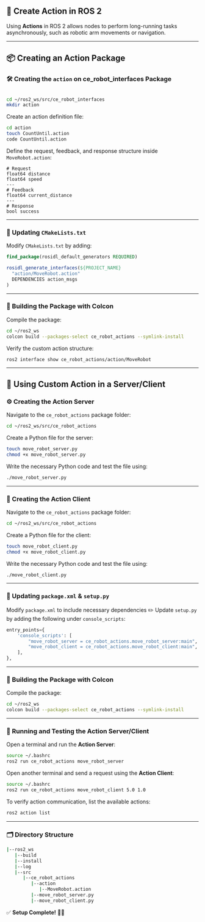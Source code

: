 ## 🚀 Create Action in ROS 2

Using **Actions** in ROS 2 allows nodes to perform long-running tasks asynchronously, such as robotic arm movements or navigation.

---

## 📦 Creating an Action Package

### 🛠️ Creating the `action` on ce_robot_interfaces Package

```bash

cd ~/ros2_ws/src/ce_robot_interfaces
mkdir action
```

Create an action definition file:
```bash
cd action
touch CountUntil.action
code CountUntil.action
```

Define the request, feedback, and response structure inside `MoveRobot.action`:
```plaintext
# Request
float64 distance
float64 speed
---
# Feedback
float64 current_distance
---
# Response
bool success
```

---

### 📌 Updating `CMakeLists.txt`
Modify `CMakeLists.txt` by adding:
```cmake
find_package(rosidl_default_generators REQUIRED)

rosidl_generate_interfaces(${PROJECT_NAME}
  "action/MoveRobot.action"
  DEPENDENCIES action_msgs
)
```

---

### 🔨 Building the Package with Colcon
Compile the package:
```bash
cd ~/ros2_ws
colcon build --packages-select ce_robot_actions --symlink-install
```

Verify the custom action structure:
```bash
ros2 interface show ce_robot_actions/action/MoveRobot
```

---

## 🚀 Using Custom Action in a Server/Client

### ⚙️ Creating the Action Server
Navigate to the `ce_robot_actions` package folder:
```bash
cd ~/ros2_ws/src/ce_robot_actions
```

Create a Python file for the server:
```bash
touch move_robot_server.py
chmod +x move_robot_server.py
```

Write the necessary Python code and test the file using:
```bash
./move_robot_server.py
```

---

### 🔄 Creating the Action Client
Navigate to the `ce_robot_actions` package folder:
```bash
cd ~/ros2_ws/src/ce_robot_actions
```

Create a Python file for the client:
```bash
touch move_robot_client.py
chmod +x move_robot_client.py
```

Write the necessary Python code and test the file using:
```bash
./move_robot_client.py
```

---

### 📌 Updating `package.xml` & `setup.py`
Modify `package.xml` to include necessary dependencies ✏️
Update `setup.py` by adding the following under `console_scripts`:
```python
entry_points={
    'console_scripts': [
        "move_robot_server = ce_robot_actions.move_robot_server:main",
        "move_robot_client = ce_robot_actions.move_robot_client:main",
    ],
},
```

---

### 🔨 Building the Package with Colcon
Compile the package:
```bash
cd ~/ros2_ws
colcon build --packages-select ce_robot_actions --symlink-install
```

---

### 🚀 Running and Testing the Action Server/Client

Open a terminal and run the **Action Server**:
```bash
source ~/.bashrc
ros2 run ce_robot_actions move_robot_server
```

Open another terminal and send a request using the **Action Client**:
```bash
source ~/.bashrc
ros2 run ce_robot_actions move_robot_client 5.0 1.0
```

To verify action communication, list the available actions:
```bash
ros2 action list
```

---

### 🗂️ Directory Structure

```bash
|--ros2_ws
   |--build
   |--install
   |--log
   |--src
      |--ce_robot_actions
         |--action
            |--MoveRobot.action
         |--move_robot_server.py
         |--move_robot_client.py
```

✅ **Setup Complete!** 🚀✨
